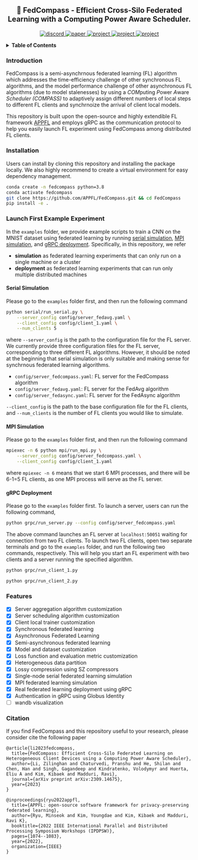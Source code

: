 
<p align="center" style="font-size: 140%;">
    <b>🧭 FedCompass - Efficient Cross-Silo Federated Learning with a Computing Power Aware Scheduler.</b>
</p>


<p align="center">
  <a href="https://discord.com/invite/bBW56EYGUS">
      <img src="https://dcbadge.vercel.app/api/server/bBW56EYGUS?theme=default-inverted&style=flat" alt="discord">
  </a>
  <a href="https://arxiv.org/abs/2309.14675">
      <img src="https://img.shields.io/badge/arXiv-2309.14675-B31B1B.svg" alt="paper">
  </a>
  <a href="https://openreview.net/forum?id=msXxrttLOi">
      <img src="https://img.shields.io/badge/OpenReview-FedCompass-FF00.svg" alt="project">
  </a>
  <a href="https://appfl.github.io/FedCompass/">
      <img src="https://img.shields.io/badge/project-FedCompass-B3FFF4.svg" alt="project">
  </a>
  <a href="./LICENSE">
      <img src="https://img.shields.io/badge/license-MIT-green?style=flat&logo=github" alt="project">
  </a>
</p>

<details>
  <summary><b>Table of Contents</b></summary>
  <p>

- [Introduction](#introduction)
- [Installation](#installation)
- [Launch Experiment](#launch-first-example-experiment)
    - [Serial Simulation](#serial-simulation)
    - [MPI Simulation](#mpi-simulation)
    - [gRPC Deployment](#grpc-deployment)
- [Features](#features)
- [Citations](#citation)

  </p>
</details>

### Introduction
FedCompass is a semi-asynchrnous federated learning (FL) algorithm which addresses the time-efficiency challenge of other synchronous FL algorithms, and the model performance challenge of other asynchronous FL algorithms (due to model stalenesses) by using a *COM*puting *P*ower *A*ware *Scheduler* *(COMPASS)* to adaptively assign different numbers of local steps to different FL clients and synchrnoize the arrival of client local models. 

This repository is built upon the open-source and highly extendible FL framework [APPFL](https://github.com/APPFL/APPFL) and employs gRPC as the communication protocol to help you easily launch FL experiment using FedCompass among distributed FL clients.

### Installation
Users can install by cloning this repository and installing the package locally. We also highly recommend to create a virtual environment for easy dependency management.
```bash
conda create -n fedcompass python=3.8
conda activate fedcompass
git clone https://github.com/APPFL/FedCompass.git && cd FedCompass
pip install -e .
```

### Launch First Example Experiment
In the `examples` folder, we provide example scripts to train a CNN on the MNIST dataset using federated learning by running [serial simulation](#serial-simulation), [MPI simulation](#mpi-simulation), and [gRPC deployment](#grpc-deployment). Specifically, in this repository, we refer

- **simulation** as federated learning experiments that can only run on a single machine or a cluster
- **deployment** as federated learning experiments that can run only multiple distributed machines

#### Serial Simulation

Please go to the `examples` folder first, and then run the following command
```bash
python serial/run_serial.py \
    --server_config config/server_fedavg.yaml \
    --client_config config/client_1.yaml \
    --num_clients 5
```
where `--server_config` is the path to the configuration file for the FL server. We currently provide three configuration files for the FL server, corresponding to three different FL algorithms. However, it should be noted at the beginning that serial simulation is only suitable and making sense for synchrnous federated learning algorithms. 
- `config/server_fedcompass.yaml`: FL server for the FedCompass algorithm
- `config/server_fedavg.yaml`: FL server for the FedAvg algorithm
- `config/server_fedasync.yaml`: FL server for the FedAsync algorithm

`--client_config` is the path to the base configuration file for the FL clients, and `--num_clients` is the number of FL clients you would like to simulate.

#### MPI Simulation
Please go to the `examples` folder first, and then run the following command
```bash
mpiexec -n 6 python mpi/run_mpi.py \
    --server_config config/server_fedcompass.yaml \
    --client_config config/client_1.yaml 
```
where `mpiexec -n 6` means that we start 6 MPI processes, and there will be 6-1=5 FL clients, as one MPI process will serve as the FL server.

#### gRPC Deployment

Please go to the `examples` folder first. To launch a server, users can run the following command, 
```bash
python grpc/run_server.py --config config/server_fedcompass.yaml
```

The above command launches an FL server at `localhost:50051` waiting for connection from two FL clients. To launch two FL clients, open two separate terminals and go to the `examples` folder, and run the following two commands, respectively. This will help you start an FL experiment with two clients and a server running the specified algorithm.
```bash
python grpc/run_client_1.py
```
```bash
python grpc/run_client_2.py
```

### Features

- [x] Server aggregation algorithm customization
- [x] Server scheduling algorithm customization
- [x] Client local trainer customization
- [x] Synchronous federated learning
- [x] Asynchronous Federated Learning
- [x] Semi-asynchronous federated learning
- [x] Model and dataset customization
- [x] Loss function and evaluation metric customization
- [x] Heterogeneous data partition
- [x] Lossy compression using SZ compressors
- [x] Single-node serial federated learning simulation
- [x] MPI federated learning simulation
- [x] Real federated learning deployment using gRPC
- [x] Authentication in gRPC using Globus Identity
- [ ] wandb visualization

### Citation
If you find FedCompass and this repository useful to your research, please consider cite the following paper
```
@article{li2023fedcompass,
  title={FedCompass: Efficient Cross-Silo Federated Learning on Heterogeneous Client Devices using a Computing Power Aware Scheduler},
  author={Li, Zilinghan and Chaturvedi, Pranshu and He, Shilan and Chen, Han and Singh, Gagandeep and Kindratenko, Volodymyr and Huerta, Eliu A and Kim, Kibaek and Madduri, Ravi},
  journal={arXiv preprint arXiv:2309.14675},
  year={2023}
}
```

```
@inproceedings{ryu2022appfl,
  title={APPFL: open-source software framework for privacy-preserving federated learning},
  author={Ryu, Minseok and Kim, Youngdae and Kim, Kibaek and Madduri, Ravi K},
  booktitle={2022 IEEE International Parallel and Distributed Processing Symposium Workshops (IPDPSW)},
  pages={1074--1083},
  year={2022},
  organization={IEEE}
}
```
